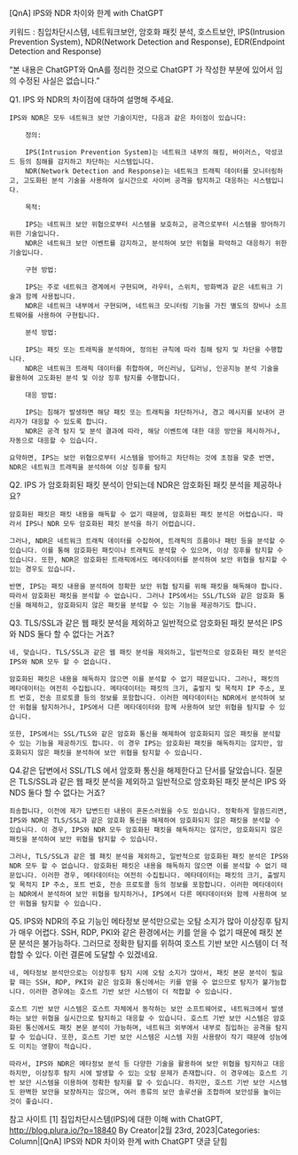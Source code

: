 [QnA] IPS와 NDR 차이와 한계 with ChatGPT

키워드 : 침입차단시스템, 네트워크보안, 암호화 패킷 분석, 호스트보안, IPS(Intrusion Prevention System), NDR(Network Detection and Response), EDR(Endpoint Detection and Response)

“본 내용은 ChatGPT와 QnA를 정리한 것으로 ChatGPT 가 작성한 부분에 있어서 임의 수정된 사실은 없습니다.”

Q1. IPS 와 NDR의 차이점에 대하여 설명해 주세요.

    IPS와 NDR은 모두 네트워크 보안 기술이지만, 다음과 같은 차이점이 있습니다:

        정의:

        IPS(Intrusion Prevention System)는 네트워크 내부의 해킹, 바이러스, 악성코드 등의 침해를 감지하고 차단하는 시스템입니다.
        NDR(Network Detection and Response)는 네트워크 트래픽 데이터를 모니터링하고, 고도화된 분석 기술을 사용하여 실시간으로 사이버 공격을 탐지하고 대응하는 시스템입니다.

        목적:

        IPS는 네트워크 보안 위협으로부터 시스템을 보호하고, 공격으로부터 시스템을 방어하기 위한 기술입니다.
        NDR은 네트워크 보안 이벤트를 감지하고, 분석하여 보안 위협을 파악하고 대응하기 위한 기술입니다.

        구현 방법:

        IPS는 주로 네트워크 경계에서 구현되며, 라우터, 스위치, 방화벽과 같은 네트워크 기술과 함께 사용됩니다.
        NDR은 네트워크 내부에서 구현되며, 네트워크 모니터링 기능을 가진 별도의 장비나 소프트웨어를 사용하여 구현됩니다.

        분석 방법:

        IPS는 패킷 또는 트래픽을 분석하여, 정의된 규칙에 따라 침해 탐지 및 차단을 수행합니다.
        NDR은 네트워크 트래픽 데이터를 취합하여, 머신러닝, 딥러닝, 인공지능 분석 기술을 활용하여 고도화된 분석 및 이상 징후 탐지를 수행합니다.

        대응 방법:

        IPS는 침해가 발생하면 해당 패킷 또는 트래픽을 차단하거나, 경고 메시지를 보내어 관리자가 대응할 수 있도록 합니다.
        NDR은 공격 탐지 및 분석 결과에 따라, 해당 이벤트에 대한 대응 방안을 제시하거나, 자동으로 대응할 수 있습니다.

    요약하면, IPS는 보안 위협으로부터 시스템을 방어하고 차단하는 것에 초점을 맞춘 반면, NDR은 네트워크 트래픽을 분석하여 이상 징후를 탐지

Q2. IPS 가 암호화회된 패킷 분석이 안되는데 NDR은 암호화된 패킷 분석을 제공하나요? 

    암호화된 패킷은 패킷 내용을 해독할 수 없기 때문에, 암호화된 패킷 분석은 어렵습니다. 따라서 IPS나 NDR 모두 암호화된 패킷 분석을 하기 어렵습니다.

    그러나, NDR은 네트워크 트래픽 데이터를 수집하여, 트래픽의 흐름이나 패턴 등을 분석할 수 있습니다. 이를 통해 암호화된 패킷이나 트래픽도 분석할 수 있으며, 이상 징후를 탐지할 수 있습니다. 또한, NDR은 암호화된 트래픽에서도 메타데이터를 분석하여 보안 위협을 탐지할 수 있는 경우도 있습니다.

    반면, IPS는 패킷 내용을 분석하여 정확한 보안 위협 탐지를 위해 패킷을 해독해야 합니다. 따라서 암호화된 패킷을 분석할 수 없습니다. 그러나 IPS에서는 SSL/TLS와 같은 암호화 통신을 해제하고, 암호화되지 않은 패킷을 분석할 수 있는 기능을 제공하기도 합니다.

Q3. TLS/SSL과 같은 웹 패킷 분석을 제외하고 일반적으로 암호화된 패킷 분석은 IPS 와 NDS 둘다 할 수 없다는 거죠? 

    네, 맞습니다. TLS/SSL과 같은 웹 패킷 분석을 제외하고, 일반적으로 암호화된 패킷 분석은 IPS와 NDR 모두 할 수 없습니다.

    암호화된 패킷은 내용을 해독하지 않으면 이를 분석할 수 없기 때문입니다. 그러나, 패킷의 메타데이터는 여전히 수집됩니다. 메타데이터는 패킷의 크기, 출발지 및 목적지 IP 주소, 포트 번호, 전송 프로토콜 등의 정보를 포함합니다. 이러한 메타데이터는 NDR에서 분석하여 보안 위협을 탐지하거나, IPS에서 다른 메타데이터와 함께 사용하여 보안 위협을 탐지할 수 있습니다.

    또한, IPS에서는 SSL/TLS와 같은 암호화 통신을 해제하여 암호화되지 않은 패킷을 분석할 수 있는 기능을 제공하기도 합니다. 이 경우 IPS는 암호화된 패킷을 해독하지는 않지만, 암호화되지 않은 패킷을 분석하여 보안 위협을 탐지할 수 있습니다.

Q4.같은 답변에서 SSL/TLS 에서 암호화 통신을 해제한다고 단서를 달았습니다. 질문은 TLS/SSL과 같은 웹 패킷 분석을 제외하고 일반적으로 암호화된 패킷 분석은 IPS 와 NDS 둘다 할 수 없다는 거죠? 

    죄송합니다, 이전에 제가 답변드린 내용이 혼돈스러웠을 수도 있습니다. 정확하게 말씀드리면, IPS와 NDR은 TLS/SSL과 같은 암호화 통신을 해제하여 암호화되지 않은 패킷을 분석할 수 있습니다. 이 경우, IPS와 NDR 모두 암호화된 패킷을 해독하지는 않지만, 암호화되지 않은 패킷을 분석하여 보안 위협을 탐지할 수 있습니다.

    그러나, TLS/SSL과 같은 웹 패킷 분석을 제외하고, 일반적으로 암호화된 패킷 분석은 IPS와 NDR 모두 할 수 없습니다. 암호화된 패킷은 내용을 해독하지 않으면 이를 분석할 수 없기 때문입니다. 이러한 경우, 메타데이터는 여전히 수집됩니다. 메타데이터는 패킷의 크기, 출발지 및 목적지 IP 주소, 포트 번호, 전송 프로토콜 등의 정보를 포함합니다. 이러한 메타데이터는 NDR에서 분석하여 보안 위협을 탐지하거나, IPS에서 다른 메타데이터와 함께 사용하여 보안 위협을 탐지할 수 있습니다.

Q5. IPS와 NDR의 주요 기능인 메타정보 분석만으로는 오탐 소지가 많아 이상징후 탐지가 매우 어렵다. SSH, RDP, PKI와 같은 환경에서는 키를 얻을 수 없기 때문에 패킷 본문 분석은 불가능하다. 그러므로 정확한 탐지를 위하여 호스트 기반 보안 시스템이 더 적합할 수 있다. 이런 결론에 도달할 수 있겠네요.

    네, 메타정보 분석만으로는 이상징후 탐지 시에 오탐 소지가 많아서, 패킷 본문 분석이 필요할 때는 SSH, RDP, PKI와 같은 암호화 통신에서는 키를 얻을 수 없으므로 탐지가 불가능합니다. 이러한 경우에는 호스트 기반 보안 시스템이 더 적합할 수 있습니다.

    호스트 기반 보안 시스템은 호스트 자체에서 동작하는 보안 소프트웨어로, 네트워크에서 발생하는 보안 위협을 실시간으로 탐지하고 대응할 수 있습니다. 호스트 기반 보안 시스템은 암호화된 통신에서도 패킷 본문 분석이 가능하며, 네트워크 외부에서 내부로 침입하는 공격을 탐지할 수 있습니다. 또한, 호스트 기반 보안 시스템은 시스템 자원 사용량이 작기 때문에 성능에도 미치는 영향이 적습니다.

    따라서, IPS와 NDR은 메타정보 분석 등 다양한 기술을 활용하여 보안 위협을 탐지하고 대응하지만, 이상징후 탐지 시에 발생할 수 있는 오탐 문제가 존재합니다. 이 경우에는 호스트 기반 보안 시스템을 이용하여 정확한 탐지를 할 수 있습니다. 하지만, 호스트 기반 보안 시스템도 완벽한 보안을 보장하지는 않으며, 여러 종류의 보안 솔루션을 조합하여 보안성을 높이는 것이 좋습니다.

 

참고 사이트
[1] 침입차단시스템(IPS)에 대한 이해 with ChatGPT, http://blog.plura.io/?p=18840
By Creator|2월 23rd, 2023|Categories: Column|[QnA] IPS와 NDR 차이와 한계 with ChatGPT 댓글 닫힘
